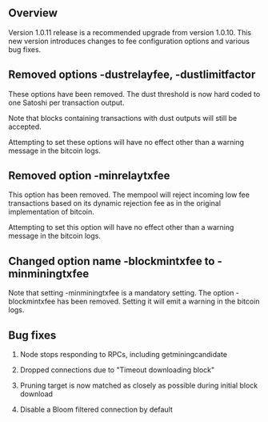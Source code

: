 Overview
--------

Version 1.0.11 release is a recommended upgrade from version 1.0.10. This new version introduces changes to fee configuration options and various bug fixes.

Removed options -dustrelayfee, -dustlimitfactor
-----------------------------------------------

These options have been removed. The dust threshold is now hard coded to one Satoshi per transaction output.

Note that blocks containing transactions with dust outputs will still be accepted.

Attempting to set these options will have no effect other than a warning message in the bitcoin logs.

Removed option -minrelaytxfee
-----------------------------

This option has been removed. The mempool will reject incoming low fee transactions based on its dynamic rejection fee as in the original implementation of bitcoin.

Attempting to set this option will have no effect other than a warning message in the bitcoin logs.

Changed option name -blockmintxfee to -minminingtxfee
-----------------------------------------------------

Note that setting -minminingtxfee is a mandatory setting. The option -blockmintxfee has been removed. Setting it will emit a warning in the bitcoin logs.

Bug fixes
---------

1) Node stops responding to RPCs, including getminingcandidate

2) Dropped connections due to "Timeout downloading block"

3) Pruning target is now matched as closely as possible during initial block download

4) Disable a Bloom filtered connection by default

